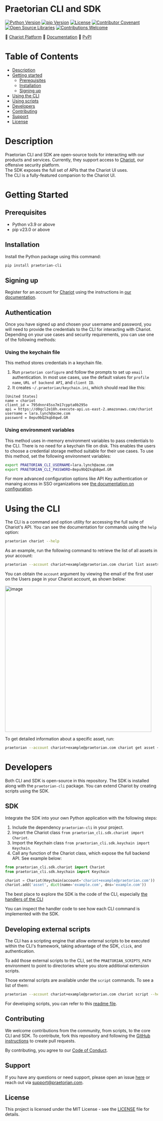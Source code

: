 # Praetorian CLI and SDK

[![Python Version](https://img.shields.io/badge/Python-v3.9+-blue)](https://www.python.org/)
[![pip Version](https://img.shields.io/badge/pip-v23.0+-blue)](https://pypi.org/project/praetorian-cli/)
[![License](https://img.shields.io/badge/License-MIT-007EC6.svg)](LICENSE)
[![Contributor Covenant](https://img.shields.io/badge/Contributor%20covenant-2.1-007EC6.svg)](CODE_OF_CONDUCT.md)
[![Open Source Libraries](https://img.shields.io/badge/Open--source-%F0%9F%92%9A-28a745)](https://opensource.org/)
[![Contributions Welcome](https://img.shields.io/badge/Contributions-Welcome-brightgreen.svg?style=flat)](https://github.com/praetorian-inc/chariot-ui/issues)

:link: [Chariot Platform](https://chariot.praetorian.com)
:book: [Documentation](https://docs.praetorian.com)
:bookmark: [PyPI](https://pypi.org/project/praetorian-cli/)

# Table of Contents

- [Description](#description)
- [Getting started](#getting-started)
    - [Prerequisites](#prerequisites)
    - [Installation](#installation)
    - [Signing up](#signing-up-and-configuration)
- [Using the CLI](#using-the-cli)
- [Using scripts](#using-scripts)
- [Developers](#developers)
- [Contributing](#contributing)
- [Support](#support)
- [License](#license)

# Description

Praetorian CLI and SDK are open-source tools for interacting with our products and services. Currently, they support
access to [Chariot](https://www.praetorian.com/proactive-cybersecurity-technology/), our
offensive security platform.
<br> The SDK exposes the full set of APIs that the Chariot UI uses.
<br> The CLI is a fully-featured companion to the Chariot UI.

# Getting Started

## Prerequisites

- Python v3.9 or above
- pip v23.0 or above

## Installation

Install the Python package using this command:

```zsh
pip install praetorian-cli
```

## Signing up

Register for an account for [Chariot](http://chariot.praetorian.com) using the instructions
in [our documentation](https://docs.praetorian.com/hc/en-us/articles/25784233986587-Account-Creation-and-Attack-Surface-Setup).

## Authentication

Once you have signed up and chosen your username and password, you will need to
provide the credentials to the CLI for interacting with Chariot. Depending on your
use cases and security requirements, you can use one of the following methods:

### Using the keychain file

This method stores credentials in a keychain file.

1. Run `praetorian configure` and follow the prompts to set up `email` authentication. 
In most use cases, use the default values for `profile name`, `URL of backend API`, and `client ID`.
2. It creates `~/.praetorian/keychain.ini`, which should read like this:

```
[United States]
name = chariot
client_id = 795dnnr45so7m17cppta0b295o
api = https://d0qcl2e18h.execute-api.us-east-2.amazonaws.com/chariot
username = lara.lynch@acme.com
password = 8epu9bQ2kqb8qwd.GR
```

### Using environment variables

This method uses in-memory environment variables to pass credentials to
the CLI. There is no need for a keychain file on disk. This enables the users to choose
a credential storage method suitable for their use cases. To use this method, set the
following environment variables:

```zsh
export PRAETORIAN_CLI_USERNAME=lara.lynch@acme.com
export PRAETORIAN_CLI_PASSWORD=8epu9bQ2kqb8qwd.GR
```

For more advanced configuration options like API Key authentication or manaing access in SSO organizations see
[the documentation on configuration](https://github.com/praetorian-inc/praetorian-cli/blob/main/docs/configure.md).

# Using the CLI

The CLI is a command and option utility for accessing the full suite of Chariot's API. You can see the documentation for commands
using the `help` option:

```zsh
praetorian chariot --help
```

As an example, run the following command to retrieve the list of all assets in your account:

```zsh
praetorian --account chariot+example@praetorian.com chariot list assets
```

You can obtain the `account` argument by viewing the email of the first user on the Users page in your Chariot account, as shown below:

<img width="482" alt="image" src="https://github.com/user-attachments/assets/7c1024c9-7b74-46b1-87c5-af44671b1ec8" />

To get detailed information about a specific asset, run:

```zsh
praetorian --account chariot+example@praetorian.com chariot get asset <ASSET_KEY>
```

# Developers

Both CLI and SDK is open-source in this repository. The SDK is installed along with the `praetorian-cli`
package. You can extend Chariot by creating scripts using the SDK.

## SDK

Integrate the SDK into your own Python application with the following steps:

1. Include the dependency ``praetorian-cli`` in your project.
2. Import the Chariot class ``from praetorian_cli.sdk.chariot import Chariot``.
3. Import the Keychain class ``from praetorian_cli.sdk.keychain import Keychain``.
4. Call any function of the Chariot class, which expose the full backend API. See example below:

```python
from praetorian_cli.sdk.chariot import Chariot
from praetorian_cli.sdk.keychain import Keychain

chariot = Chariot(Keychain(account='chariot+example@praetorian.com'))
chariot.add('asset', dict(name='example.com', dns='example.com'))
```

The best place to explore the SDK is the code of the CLI, especially
[the handlers of the CLI](https://github.com/praetorian-inc/praetorian-cli/tree/main/praetorian_cli/handlers)

You can inspect the handler code to see how each CLI command is implemented with the SDK.

## Developing external scripts

The CLI has a scripting engine that allow external scripts to be executed within the CLI's framework, taking
advantage of the SDK, `click`, and authentication.

To add those external scripts to the CLI, set the `PRAETORIAN_SCRIPTS_PATH`
environment to point to directories where you store additional extension scripts.

Those external scripts are available under the `script` commands. To see a list of them:

```zsh
praetorian --account chariot+example@praetorian.com chariot script --help
```

For developing scripts, you can refer to
this [readme file](https://github.com/praetorian-inc/praetorian-cli/blob/main/docs/script-development.md).


## Contributing

We welcome contributions from the community, from scripts, to the core CLI and SDK. To contribute, fork this
repository and following the
[GitHub instructions](https://docs.github.com/en/get-started/exploring-projects-on-github/contributing-to-a-project)
to create pull requests.

By contributing, you agree to our [Code of Conduct](CODE_OF_CONDUCT.md).

## Support

If you have any questions or need support, please open an issue
[here](https://github.com/praetorian-inc/chariot-ui/issues) or reach out via
[support@praetorian.com](mailto:support@praetorian.com).

## License

This project is licensed under the MIT License - see the [LICENSE](LICENSE) file for details.

